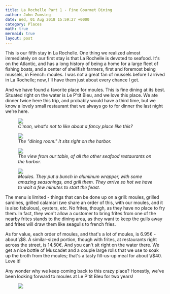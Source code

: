 ```yaml
---
title: La Rochelle Part 1 - Fine Gourmet Dining
author: John Zumsteg
date: Wed, 01 Aug 2018 15:59:27 +0000
category: Places
math: true
mermaid: true
layout: post
---
```

This is our fifth stay in La Rochelle. One thing we realized almost immediately on our first stay is that La Rochelle is devoted to seafood. It's on the Atlantic, and has a long history of being a home for a large fleet of fishing boats, and a center of shellfish farmers, first and foremost being mussels, in French: moules. I was not a great fan of mussels before I arrived in La Rochelle; now, I'll have them just about every chance I get.

And we have found a favorite place for moules. This is fine dining at its best. Situated right on the water is Le P'tit Bleu, and we love this place. We ate dinner twice here this trip, and probably would have a third time, but we know a lovely small restaurant that we always go to for dinner the last night we're here.

<figure>
	<img src="{{site.url}}/assets/images/2018/08/DSC07316.jpg"/>
	<figcaption><em>C'mon, what's not to like about a fancy place like this?</em></figcaption>
</figure>



<figure>
	<img src="{{site.url}}/assets/images/2018/08/DSC07318.jpg"/>
	<figcaption><em>The "dining room." It sits right on the harbor.</em></figcaption>
</figure>



<figure>
	<img src="{{site.url}}/assets/images/2018/08/DSC07321.jpg"/>
	<figcaption><em>The view from our table, of all the other seafood restaurants on the harbor.</em></figcaption>
</figure>



<figure>
	<img src="{{site.url}}/assets/images/2018/08/DSC07323.jpg"/>
	<figcaption><em>Moules. They put a bunch in aluminum wrapper, with some amazing seasonings, and grill them. They arrive so hot we have to wait a few minutes to start the feast.</em></figcaption>
</figure>



The menu is limited - things that can be done up on a grill: moules, grilled sardines, grilled calamari (we share an order of this, with our moules, and it is also fabulous), oysters, etc. No frites, though, as they have no place to fry them. In fact, they won't allow a customer to bring frites from one of the nearby frites stands to the dining area, as they want to keep the gulls away and frites will draw them like seagulls to french fries.

As for value, each order of moules, and that's a lot of moules, is 6.95€ - about \\$8. A similar-sized portion, though with frites, at restaurants right across the street, is 14.50€. And you can't sit right on the water there. We get a nice bottle of Muscadet and a couple large rolls that we use to soak up the broth from the moules; that's a tasty fill-us-up meal for about \\$40. Love it!

Any wonder why we keep coming back to this crazy place? Honestly, we've been looking forward to moules at Le P'tit Bleu for two years!<figure>
	<img src="{{site.url}}/assets/images/2018/08/DSC07324.jpg"/>
	<figcaption></figcaption>
</figure>


